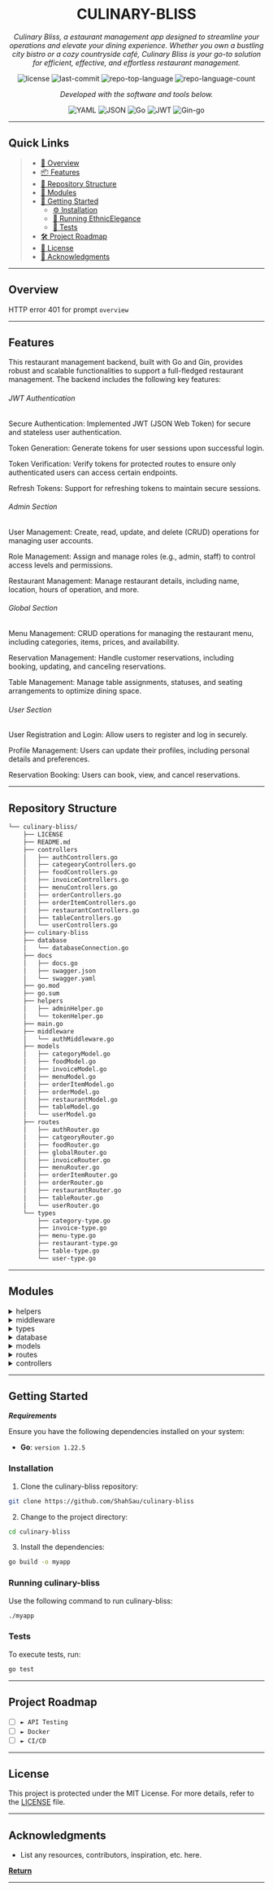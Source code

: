 <p align="center">
    <h1 align="center">CULINARY-BLISS</h1>
</p>
<p align="center">
    <em>Culinary Bliss, a estaurant management app designed to streamline your operations and elevate your dining experience. Whether you own a bustling city bistro or a cozy countryside café, Culinary Bliss is your go-to solution for efficient, effective, and effortless restaurant management.</em>
</p>
<p align="center">
	<img src="https://img.shields.io/github/license/ShahSau/culinary-bliss?style=flat&color=0080ff" alt="license">
	<img src="https://img.shields.io/github/last-commit/ShahSau/culinary-bliss?style=flat&logo=git&logoColor=white&color=0080ff" alt="last-commit">
	<img src="https://img.shields.io/github/languages/top/ShahSau/culinary-bliss?style=flat&color=0080ff" alt="repo-top-language">
	<img src="https://img.shields.io/github/languages/count/ShahSau/culinary-bliss?style=flat&color=0080ff" alt="repo-language-count">
<p>
<p align="center">
		<em>Developed with the software and tools below.</em>
</p>
<p align="center">
		<img src="https://img.shields.io/badge/YAML-CB171E.svg?style=flat&logo=YAML&logoColor=white" alt="YAML">
	<img src="https://img.shields.io/badge/JSON-000000.svg?style=flat&logo=JSON&logoColor=white" alt="JSON">
	<img src="https://img.shields.io/badge/Go-00ADD8.svg?style=flat&logo=Go&logoColor=white" alt="Go">
	<img src="https://img.shields.io/badge/JWT-000000?style=flat&logo=Go&logoColor=white" alt="JWT">
        <img src="https://img.shields.io/badge/Gin-black?style=flat&logo=Go&logoColor=white" alt="Gin-go">
</p>
<hr>

##  Quick Links

> - [📍 Overview](#-overview)
> - [📦 Features](#-features)
> - [📂 Repository Structure](#-repository-structure)
> - [🧩 Modules](#-modules)
> - [🚀 Getting Started](#-getting-started)
>   - [⚙️ Installation](#️-installation)
>   - [🤖 Running EthnicElegance](#-running-EthnicElegance)
>   - [🧪 Tests](#-tests)
> - [🛠 Project Roadmap](#-project-roadmap)
> - [📄 License](#-license)
> - [👏 Acknowledgments](#-acknowledgments)

---

##  Overview

HTTP error 401 for prompt `overview`

---

##  Features

This restaurant management backend, built with Go and Gin, provides robust and scalable functionalities to support a full-fledged restaurant management. The backend includes the following key features:

<h6>JWT Authentication</h6>
<p>Secure Authentication: Implemented JWT (JSON Web Token) for secure and stateless user authentication.</p>
<p>Token Generation: Generate tokens for user sessions upon successful login.</p>
<p>Token Verification: Verify tokens for protected routes to ensure only authenticated users can access certain endpoints.</p>
<p>Refresh Tokens: Support for refreshing tokens to maintain secure sessions.</p>
  
<h6>Admin Section</h6>
<p>User Management: Create, read, update, and delete (CRUD) operations for managing user accounts.</p>
<p>Role Management: Assign and manage roles (e.g., admin, staff) to control access levels and permissions.</p>
<p>Restaurant Management: Manage restaurant details, including name, location, hours of operation, and more.</p>
  
<h6>Global Section</h6>
<p>Menu Management: CRUD operations for managing the restaurant menu, including categories, items, prices, and availability.</p>
<p>Reservation Management: Handle customer reservations, including booking, updating, and canceling reservations.</p>
<p>Table Management: Manage table assignments, statuses, and seating arrangements to optimize dining space.</p>
  
<h6>User Section</h6>
<p>User Registration and Login: Allow users to register and log in securely.</p>
<p>Profile Management: Users can update their profiles, including personal details and preferences.</p>
<p>Reservation Booking: Users can book, view, and cancel reservations.</p>

---

##  Repository Structure

```sh
└── culinary-bliss/
    ├── LICENSE
    ├── README.md
    ├── controllers
    │   ├── authControllers.go
    │   ├── categeoryControllers.go
    │   ├── foodControllers.go
    │   ├── invoiceControllers.go
    │   ├── menuControllers.go
    │   ├── orderControllers.go
    │   ├── orderItemControllers.go
    │   ├── restaurantControllers.go
    │   ├── tableControllers.go
    │   └── userControllers.go
    ├── culinary-bliss
    ├── database
    │   └── databaseConnection.go
    ├── docs
    │   ├── docs.go
    │   ├── swagger.json
    │   └── swagger.yaml
    ├── go.mod
    ├── go.sum
    ├── helpers
    │   ├── adminHelper.go
    │   └── tokenHelper.go
    ├── main.go
    ├── middleware
    │   └── authMiddleware.go
    ├── models
    │   ├── categoryModel.go
    │   ├── foodModel.go
    │   ├── invoiceModel.go
    │   ├── menuModel.go
    │   ├── orderItemModel.go
    │   ├── orderModel.go
    │   ├── restaurantModel.go
    │   ├── tableModel.go
    │   └── userModel.go
    ├── routes
    │   ├── authRouter.go
    │   ├── catgeoryRouter.go
    │   ├── foodRouter.go
    │   ├── globalRouter.go
    │   ├── invoiceRouter.go
    │   ├── menuRouter.go
    │   ├── orderItemRouter.go
    │   ├── orderRouter.go
    │   ├── restaurantRouter.go
    │   ├── tableRouter.go
    │   └── userRouter.go
    └── types
        ├── category-type.go
        ├── invoice-type.go
        ├── menu-type.go
        ├── restaurant-type.go
        ├── table-type.go
        └── user-type.go
```

---

##  Modules


<details closed><summary>helpers</summary>

| File                                                                                           | Summary                                            |
| ---                                                                                            | ---                                                |
| [adminHelper.go](https://github.com/ShahSau/culinary-bliss/blob/master/helpers/adminHelper.go) | Admin Helper functions |
| [tokenHelper.go](https://github.com/ShahSau/culinary-bliss/blob/master/helpers/tokenHelper.go) | Token helper functions |

</details>

<details closed><summary>middleware</summary>

| File                                                                                                    | Summary                                                  |
| ---                                                                                                     | ---                                                      |
| [authMiddleware.go](https://github.com/ShahSau/culinary-bliss/blob/master/middleware/authMiddleware.go) | authentication middleware |

</details>

<details closed><summary>types</summary>

| File                                                                                                 | Summary                                              |
| ---                                                                                                  | ---                                                  |
| [category-type.go](https://github.com/ShahSau/culinary-bliss/blob/master/types/category-type.go)     | category type  |
| [menu-type.go](https://github.com/ShahSau/culinary-bliss/blob/master/types/menu-type.go)             | menu type       |
| [table-type.go](https://github.com/ShahSau/culinary-bliss/blob/master/types/table-type.go)           | table type.      |
| [invoice-type.go](https://github.com/ShahSau/culinary-bliss/blob/master/types/invoice-type.go)       | invoice type    |
| [restaurant-type.go](https://github.com/ShahSau/culinary-bliss/blob/master/types/restaurant-type.go) | restaurant type |
| [user-type.go](https://github.com/ShahSau/culinary-bliss/blob/master/types/user-type.go)             | user type      |

</details>

<details closed><summary>database</summary>

| File                                                                                                          | Summary                                                    |
| ---                                                                                                           | ---                                                        |
| [databaseConnection.go](https://github.com/ShahSau/culinary-bliss/blob/master/database/databaseConnection.go) | databaseConnection |

</details>

<details closed><summary>models</summary>

| File                                                                                                  | Summary                                               |
| ---                                                                                                   | ---                                                   |
| [invoiceModel.go](https://github.com/ShahSau/culinary-bliss/blob/master/models/invoiceModel.go)       | invoiceModel    |
| [foodModel.go](https://github.com/ShahSau/culinary-bliss/blob/master/models/foodModel.go)             | foodModel       |
| [menuModel.go](https://github.com/ShahSau/culinary-bliss/blob/master/models/menuModel.go)             | menuModel      |
| [orderModel.go](https://github.com/ShahSau/culinary-bliss/blob/master/models/orderModel.go)           | orderModel      |
| [orderItemModel.go](https://github.com/ShahSau/culinary-bliss/blob/master/models/orderItemModel.go)   | orderItemModel  |
| [tableModel.go](https://github.com/ShahSau/culinary-bliss/blob/master/models/tableModel.go)           | tableModel.     |
| [restaurantModel.go](https://github.com/ShahSau/culinary-bliss/blob/master/models/restaurantModel.go) | restaurantModel |
| [categoryModel.go](https://github.com/ShahSau/culinary-bliss/blob/master/models/categoryModel.go)     | categoryModel   |
| [userModel.go](https://github.com/ShahSau/culinary-bliss/blob/master/models/userModel.go)             | userModel       |

</details>

<details closed><summary>routes</summary>

| File                                                                                                    | Summary                                                |
| ---                                                                                                     | ---                                                    |
| [foodRouter.go](https://github.com/ShahSau/culinary-bliss/blob/master/routes/foodRouter.go)             | foodRouter      |
| [menuRouter.go](https://github.com/ShahSau/culinary-bliss/blob/master/routes/menuRouter.go)             | menuRouter      |
| [authRouter.go](https://github.com/ShahSau/culinary-bliss/blob/master/routes/authRouter.go)             | authRouter       |
| [tableRouter.go](https://github.com/ShahSau/culinary-bliss/blob/master/routes/tableRouter.go)           | tableRouter      |
| [globalRouter.go](https://github.com/ShahSau/culinary-bliss/blob/master/routes/globalRouter.go)         |globalRouter     |
| [invoiceRouter.go](https://github.com/ShahSau/culinary-bliss/blob/master/routes/invoiceRouter.go)       |invoiceRouter    |
| [orderItemRouter.go](https://github.com/ShahSau/culinary-bliss/blob/master/routes/orderItemRouter.go)   |orderItemRouter  |
| [orderRouter.go](https://github.com/ShahSau/culinary-bliss/blob/master/routes/orderRouter.go)           |orderRouter      |
| [userRouter.go](https://github.com/ShahSau/culinary-bliss/blob/master/routes/userRouter.go)             |userRouter      |
| [catgeoryRouter.go](https://github.com/ShahSau/culinary-bliss/blob/master/routes/catgeoryRouter.go)     |catgeoryRouter  |
| [restaurantRouter.go](https://github.com/ShahSau/culinary-bliss/blob/master/routes/restaurantRouter.go) |restaurantRouter|

</details>

<details closed><summary>controllers</summary>

| File                                                                                                                   | Summary                                                          |
| ---                                                                                                                    | ---                                                              |
| [orderControllers.go](https://github.com/ShahSau/culinary-bliss/blob/master/controllers/orderControllers.go)           | orderControllers      |
| [menuControllers.go](https://github.com/ShahSau/culinary-bliss/blob/master/controllers/menuControllers.go)             | menuControllers       |
| [restaurantControllers.go](https://github.com/ShahSau/culinary-bliss/blob/master/controllers/restaurantControllers.go) | restaurantControllers |
| [categeoryControllers.go](https://github.com/ShahSau/culinary-bliss/blob/master/controllers/categeoryControllers.go)   | categeoryControllers  |
| [orderItemControllers.go](https://github.com/ShahSau/culinary-bliss/blob/master/controllers/orderItemControllers.go)   | orderItemControllers  |
| [tableControllers.go](https://github.com/ShahSau/culinary-bliss/blob/master/controllers/tableControllers.go)           | tableControllers      |
| [authControllers.go](https://github.com/ShahSau/culinary-bliss/blob/master/controllers/authControllers.go)             | authControllers       |
| [foodControllers.go](https://github.com/ShahSau/culinary-bliss/blob/master/controllers/foodControllers.go)             | foodControllers       |
| [userControllers.go](https://github.com/ShahSau/culinary-bliss/blob/master/controllers/userControllers.go)             | userControllers      |
| [invoiceControllers.go](https://github.com/ShahSau/culinary-bliss/blob/master/controllers/invoiceControllers.go)       | invoiceControllers    |

</details>

---

##  Getting Started

***Requirements***

Ensure you have the following dependencies installed on your system:

* **Go**: `version 1.22.5`

###  Installation

1. Clone the culinary-bliss repository:

```sh
git clone https://github.com/ShahSau/culinary-bliss
```

2. Change to the project directory:

```sh
cd culinary-bliss
```

3. Install the dependencies:

```sh
go build -o myapp
```

###  Running culinary-bliss

Use the following command to run culinary-bliss:

```sh
./myapp
```

###  Tests

To execute tests, run:

```sh
go test
```

---

##  Project Roadmap

- [ ] `► API Testing`
- [ ] `► Docker`
- [ ] `► CI/CD`

---

##  License

This project is protected under the MIT License. For more details, refer to the [LICENSE](https://github.com/ShahSau/turbo?tab=MIT-1-ov-file#readme) file.

---

##  Acknowledgments

- List any resources, contributors, inspiration, etc. here.

[**Return**](#-quick-links)

---
